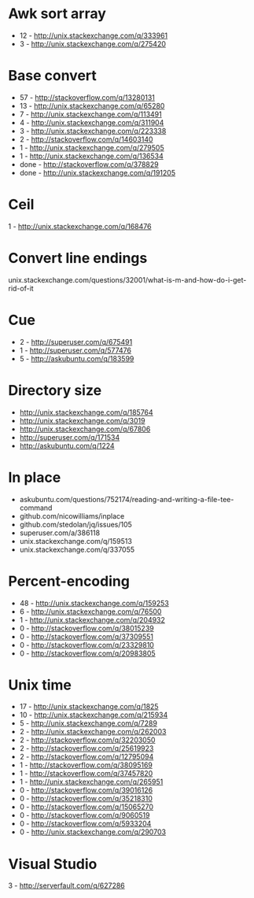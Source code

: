 Awk sort array
=============================================
- 12 - http://unix.stackexchange.com/q/333961
- 3 - http://unix.stackexchange.com/q/275420

Base convert
==========================================
- 57 - http://stackoverflow.com/q/13280131
- 13 - http://unix.stackexchange.com/q/65280
- 7 - http://unix.stackexchange.com/q/113491
- 4 - http://unix.stackexchange.com/q/311904
- 3 - http://unix.stackexchange.com/q/223338
- 2 - http://stackoverflow.com/q/14603140
- 1 - http://unix.stackexchange.com/q/279505
- 1 - http://unix.stackexchange.com/q/136534
- done - http://stackoverflow.com/q/378829
- done - http://unix.stackexchange.com/q/191205

Ceil
==========================================
1 - http://unix.stackexchange.com/q/168476

Convert line endings
===========================================================================
unix.stackexchange.com/questions/32001/what-is-m-and-how-do-i-get-rid-of-it

Cue
===================================
- 2 - http://superuser.com/q/675491
- 1 - http://superuser.com/q/577476
- 5 - http://askubuntu.com/q/183599

Directory size
========================================
- http://unix.stackexchange.com/q/185764
- http://unix.stackexchange.com/q/3019
- http://unix.stackexchange.com/q/67806
- http://superuser.com/q/171534
- http://askubuntu.com/q/1224

In place
=====================================================================
- askubuntu.com/questions/752174/reading-and-writing-a-file-tee-command
- github.com/nicowilliams/inplace
- github.com/stedolan/jq/issues/105
- superuser.com/a/386118
- unix.stackexchange.com/q/159513
- unix.stackexchange.com/q/337055

Percent-encoding
=============================================
- 48 - http://unix.stackexchange.com/q/159253
- 6 - http://unix.stackexchange.com/q/76500
- 1 - http://unix.stackexchange.com/q/204932
- 0 - http://stackoverflow.com/q/38015239
- 0 - http://stackoverflow.com/q/37309551
- 0 - http://stackoverflow.com/q/23329810
- 0 - http://stackoverflow.com/q/20983805

Unix time
=========================================
- 17 - http://unix.stackexchange.com/q/1825
- 10 - http://unix.stackexchange.com/q/215934
- 5 - http://unix.stackexchange.com/q/7289
- 2 - http://unix.stackexchange.com/q/262003
- 2 - http://stackoverflow.com/q/32203050
- 2 - http://stackoverflow.com/q/25619923
- 2 - http://stackoverflow.com/q/12795094
- 1 - http://stackoverflow.com/q/38095169
- 1 - http://stackoverflow.com/q/37457820
- 1 - http://unix.stackexchange.com/q/265951
- 0 - http://stackoverflow.com/q/39016126
- 0 - http://stackoverflow.com/q/35218310
- 0 - http://stackoverflow.com/q/15065270
- 0 - http://stackoverflow.com/q/9060519
- 0 - http://stackoverflow.com/q/5933204
- 0 - http://unix.stackexchange.com/q/290703

Visual Studio
===================================
3 - http://serverfault.com/q/627286
